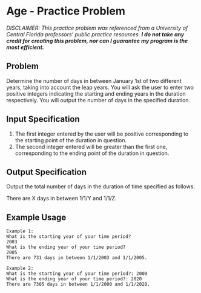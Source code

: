 # Age - Practice Problem

*DISCLAIMER: This practice problem was referenced from a University of Central Florida professors' public practice resources. __I do not take any credit for creating this problem, nor can I guarantee my program is the most efficient.__*

## Problem 
Determine the number of days in between January 1st of two different years, taking into account the leap years. You will ask the user to enter two positive integers indicating the starting and ending years in the duration respectively. You will output the number of days in the specified duration. 

## Input Specification
1. The first integer entered by the user will be positive corresponding to the starting point of the duration in question.
2. The second integer entered will be greater than the first one, corresponding to the ending point of the duration in question.

## Output Specification
Output the total number of days in the duration of time specified as follows:

There are X days in between 1/1/Y and 1/1/Z.

## Example Usage

```
Example 1:
What is the starting year of your time period?
2003
What is the ending year of your time period?
2005
There are 731 days in between 1/1/2003 and 1/1/2005.
```

```
Example 2:
What is the starting year of your time period?: 2000
What is the ending year of your time period?: 2020
There are 7305 days in between 1/1/2000 and 1/1/2020.
```